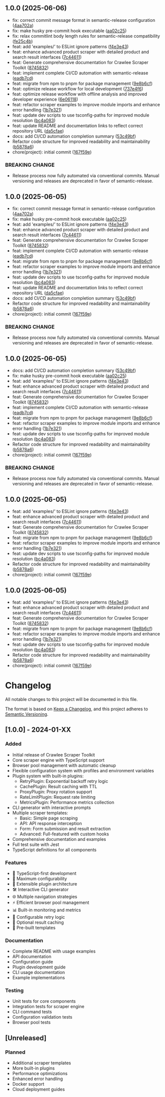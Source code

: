 ## 1.0.0 (2025-06-06)

* fix: correct commit message format in semantic-release configuration ([4aa702a](https://github.com/devalexanderdaza/crawlee-scraper-toolkit/commit/4aa702a))
* fix: make husky pre-commit hook executable ([aa02c25](https://github.com/devalexanderdaza/crawlee-scraper-toolkit/commit/aa02c25))
* fix: relax commitlint body length rules for semantic-release compatibility ([fe25c4b](https://github.com/devalexanderdaza/crawlee-scraper-toolkit/commit/fe25c4b))
* feat: add 'examples/' to ESLint ignore patterns ([f4e3e43](https://github.com/devalexanderdaza/crawlee-scraper-toolkit/commit/f4e3e43))
* feat: enhance advanced product scraper with detailed product and search result interfaces ([7c44611](https://github.com/devalexanderdaza/crawlee-scraper-toolkit/commit/7c44611))
* feat: Generate comprehensive documentation for Crawlee Scraper Toolkit ([8745832](https://github.com/devalexanderdaza/crawlee-scraper-toolkit/commit/8745832))
* feat: implement complete CI/CD automation with semantic-release ([eadb7cd](https://github.com/devalexanderdaza/crawlee-scraper-toolkit/commit/eadb7cd))
* feat: migrate from npm to pnpm for package management ([9e8b6cf](https://github.com/devalexanderdaza/crawlee-scraper-toolkit/commit/9e8b6cf))
* feat: optimize release workflow for local development ([737e4f6](https://github.com/devalexanderdaza/crawlee-scraper-toolkit/commit/737e4f6))
* feat: optimize release workflow with offline analysis and improved developer experience ([6e06118](https://github.com/devalexanderdaza/crawlee-scraper-toolkit/commit/6e06118))
* feat: refactor scraper examples to improve module imports and enhance error handling ([1b7e321](https://github.com/devalexanderdaza/crawlee-scraper-toolkit/commit/1b7e321))
* feat: update dev scripts to use tsconfig-paths for improved module resolution ([bc4a083](https://github.com/devalexanderdaza/crawlee-scraper-toolkit/commit/bc4a083))
* feat: update README and documentation links to reflect correct repository URL ([da5cfae](https://github.com/devalexanderdaza/crawlee-scraper-toolkit/commit/da5cfae))
* docs: add CI/CD automation completion summary ([53c49bf](https://github.com/devalexanderdaza/crawlee-scraper-toolkit/commit/53c49bf))
* Refactor code structure for improved readability and maintainability ([b5878a6](https://github.com/devalexanderdaza/crawlee-scraper-toolkit/commit/b5878a6))
* chore(project): initial commit ([167f59e](https://github.com/devalexanderdaza/crawlee-scraper-toolkit/commit/167f59e))


### BREAKING CHANGE

* Release process now fully automated via conventional commits.
Manual versioning and releases are deprecated in favor of semantic-release.

## 1.0.0 (2025-06-05)

* fix: correct commit message format in semantic-release configuration ([4aa702a](https://github.com/devalexanderdaza/crawlee-scraper-toolkit/commit/4aa702a))
* fix: make husky pre-commit hook executable ([aa02c25](https://github.com/devalexanderdaza/crawlee-scraper-toolkit/commit/aa02c25))
* feat: add 'examples/' to ESLint ignore patterns ([f4e3e43](https://github.com/devalexanderdaza/crawlee-scraper-toolkit/commit/f4e3e43))
* feat: enhance advanced product scraper with detailed product and search result interfaces ([7c44611](https://github.com/devalexanderdaza/crawlee-scraper-toolkit/commit/7c44611))
* feat: Generate comprehensive documentation for Crawlee Scraper Toolkit ([8745832](https://github.com/devalexanderdaza/crawlee-scraper-toolkit/commit/8745832))
* feat: implement complete CI/CD automation with semantic-release ([eadb7cd](https://github.com/devalexanderdaza/crawlee-scraper-toolkit/commit/eadb7cd))
* feat: migrate from npm to pnpm for package management ([9e8b6cf](https://github.com/devalexanderdaza/crawlee-scraper-toolkit/commit/9e8b6cf))
* feat: refactor scraper examples to improve module imports and enhance error handling ([1b7e321](https://github.com/devalexanderdaza/crawlee-scraper-toolkit/commit/1b7e321))
* feat: update dev scripts to use tsconfig-paths for improved module resolution ([bc4a083](https://github.com/devalexanderdaza/crawlee-scraper-toolkit/commit/bc4a083))
* feat: update README and documentation links to reflect correct repository URL ([da5cfae](https://github.com/devalexanderdaza/crawlee-scraper-toolkit/commit/da5cfae))
* docs: add CI/CD automation completion summary ([53c49bf](https://github.com/devalexanderdaza/crawlee-scraper-toolkit/commit/53c49bf))
* Refactor code structure for improved readability and maintainability ([b5878a6](https://github.com/devalexanderdaza/crawlee-scraper-toolkit/commit/b5878a6))
* chore(project): initial commit ([167f59e](https://github.com/devalexanderdaza/crawlee-scraper-toolkit/commit/167f59e))


### BREAKING CHANGE

* Release process now fully automated via conventional commits.
Manual versioning and releases are deprecated in favor of semantic-release.


## 1.0.0 (2025-06-05)

* docs: add CI/CD automation completion summary ([53c49bf](https://github.com/devalexanderdaza/crawlee-scraper-toolkit/commit/53c49bf))
* fix: make husky pre-commit hook executable ([aa02c25](https://github.com/devalexanderdaza/crawlee-scraper-toolkit/commit/aa02c25))
* feat: add 'examples/' to ESLint ignore patterns ([f4e3e43](https://github.com/devalexanderdaza/crawlee-scraper-toolkit/commit/f4e3e43))
* feat: enhance advanced product scraper with detailed product and search result interfaces ([7c44611](https://github.com/devalexanderdaza/crawlee-scraper-toolkit/commit/7c44611))
* feat: Generate comprehensive documentation for Crawlee Scraper Toolkit ([8745832](https://github.com/devalexanderdaza/crawlee-scraper-toolkit/commit/8745832))
* feat: implement complete CI/CD automation with semantic-release ([eadb7cd](https://github.com/devalexanderdaza/crawlee-scraper-toolkit/commit/eadb7cd))
* feat: migrate from npm to pnpm for package management ([9e8b6cf](https://github.com/devalexanderdaza/crawlee-scraper-toolkit/commit/9e8b6cf))
* feat: refactor scraper examples to improve module imports and enhance error handling ([1b7e321](https://github.com/devalexanderdaza/crawlee-scraper-toolkit/commit/1b7e321))
* feat: update dev scripts to use tsconfig-paths for improved module resolution ([bc4a083](https://github.com/devalexanderdaza/crawlee-scraper-toolkit/commit/bc4a083))
* Refactor code structure for improved readability and maintainability ([b5878a6](https://github.com/devalexanderdaza/crawlee-scraper-toolkit/commit/b5878a6))
* chore(project): initial commit ([167f59e](https://github.com/devalexanderdaza/crawlee-scraper-toolkit/commit/167f59e))


### BREAKING CHANGE

* Release process now fully automated via conventional commits.
Manual versioning and releases are deprecated in favor of semantic-release.


## 1.0.0 (2025-06-05)

* feat: add 'examples/' to ESLint ignore patterns ([f4e3e43](https://github.com/devalexanderdaza/crawlee-scraper-toolkit/commit/f4e3e43))
* feat: enhance advanced product scraper with detailed product and search result interfaces ([7c44611](https://github.com/devalexanderdaza/crawlee-scraper-toolkit/commit/7c44611))
* feat: Generate comprehensive documentation for Crawlee Scraper Toolkit ([8745832](https://github.com/devalexanderdaza/crawlee-scraper-toolkit/commit/8745832))
* feat: migrate from npm to pnpm for package management ([9e8b6cf](https://github.com/devalexanderdaza/crawlee-scraper-toolkit/commit/9e8b6cf))
* feat: refactor scraper examples to improve module imports and enhance error handling ([1b7e321](https://github.com/devalexanderdaza/crawlee-scraper-toolkit/commit/1b7e321))
* feat: update dev scripts to use tsconfig-paths for improved module resolution ([bc4a083](https://github.com/devalexanderdaza/crawlee-scraper-toolkit/commit/bc4a083))
* Refactor code structure for improved readability and maintainability ([b5878a6](https://github.com/devalexanderdaza/crawlee-scraper-toolkit/commit/b5878a6))
* chore(project): initial commit ([167f59e](https://github.com/devalexanderdaza/crawlee-scraper-toolkit/commit/167f59e))



## 1.0.0 (2025-06-05)

* feat: add 'examples/' to ESLint ignore patterns ([f4e3e43](https://github.com/devalexanderdaza/crawlee-scraper-toolkit/commit/f4e3e43))
* feat: enhance advanced product scraper with detailed product and search result interfaces ([7c44611](https://github.com/devalexanderdaza/crawlee-scraper-toolkit/commit/7c44611))
* feat: Generate comprehensive documentation for Crawlee Scraper Toolkit ([8745832](https://github.com/devalexanderdaza/crawlee-scraper-toolkit/commit/8745832))
* feat: migrate from npm to pnpm for package management ([9e8b6cf](https://github.com/devalexanderdaza/crawlee-scraper-toolkit/commit/9e8b6cf))
* feat: refactor scraper examples to improve module imports and enhance error handling ([1b7e321](https://github.com/devalexanderdaza/crawlee-scraper-toolkit/commit/1b7e321))
* feat: update dev scripts to use tsconfig-paths for improved module resolution ([bc4a083](https://github.com/devalexanderdaza/crawlee-scraper-toolkit/commit/bc4a083))
* Refactor code structure for improved readability and maintainability ([b5878a6](https://github.com/devalexanderdaza/crawlee-scraper-toolkit/commit/b5878a6))
* chore(project): initial commit ([167f59e](https://github.com/devalexanderdaza/crawlee-scraper-toolkit/commit/167f59e))



# Changelog

All notable changes to this project will be documented in this file.

The format is based on [Keep a Changelog](https://keepachangelog.com/en/1.0.0/),
and this project adheres to [Semantic Versioning](https://semver.org/spec/v2.0.0.html).

## [1.0.0] - 2024-01-XX

### Added
- Initial release of Crawlee Scraper Toolkit
- Core scraper engine with TypeScript support
- Browser pool management with automatic cleanup
- Flexible configuration system with profiles and environment variables
- Plugin system with built-in plugins:
  - RetryPlugin: Exponential backoff retry logic
  - CachePlugin: Result caching with TTL
  - ProxyPlugin: Proxy rotation support
  - RateLimitPlugin: Request rate limiting
  - MetricsPlugin: Performance metrics collection
- CLI generator with interactive prompts
- Multiple scraper templates:
  - Basic: Simple page scraping
  - API: API response interception
  - Form: Form submission and result extraction
  - Advanced: Full-featured with custom hooks
- Comprehensive documentation and examples
- Full test suite with Jest
- TypeScript definitions for all components

### Features
- 🎯 TypeScript-first development
- 🔧 Maximum configurability
- 🔌 Extensible plugin architecture
- 🛠️ Interactive CLI generator
- 🌐 Multiple navigation strategies
- ⚡ Efficient browser pool management
- 📊 Built-in monitoring and metrics
- 🔄 Configurable retry logic
- 💾 Optional result caching
- 🎨 Pre-built templates

### Documentation
- Complete README with usage examples
- API documentation
- Configuration guide
- Plugin development guide
- CLI usage documentation
- Example implementations

### Testing
- Unit tests for core components
- Integration tests for scraper engine
- CLI command tests
- Configuration validation tests
- Browser pool tests

## [Unreleased]

### Planned
- Additional scraper templates
- More built-in plugins
- Performance optimizations
- Enhanced error handling
- Docker support
- Cloud deployment guides
